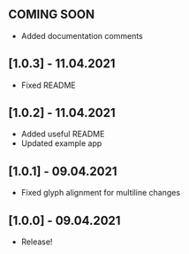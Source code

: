## COMING SOON

-   Added documentation comments

## [1.0.3] - 11.04.2021

-   Fixed README

## [1.0.2] - 11.04.2021

-   Added useful README
-   Updated example app

## [1.0.1] - 09.04.2021

-   Fixed glyph alignment for multiline changes

## [1.0.0] - 09.04.2021

-   Release!
